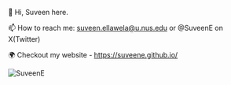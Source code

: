 👋 Hi, Suveen here.

📫 How to reach me: suveen.ellawela@u.nus.edu or @SuveenE on X(Twitter)

🌍 Checkout my website - https://suveene.github.io/

<p align="left"> <img src="https://komarev.com/ghpvc/?username=SuveenE&label=Profile%20views&color=0e75b6&style=flat" alt="SuveenE" /> </p>
